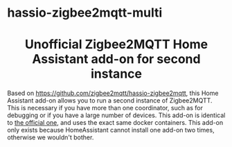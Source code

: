 # hassio-zigbee2mqtt-multi

<div align="center">
    <h1>Unofficial Zigbee2MQTT Home Assistant add-on for second instance</h1>
</div>

Based on https://github.com/zigbee2mqtt/hassio-zigbee2mqtt, this Home Assistant add-on allows you to run a second instance of Zigbee2MQTT.
This is necessary if you have more than one coordinator, such as for debugging or if you have a large number of devices.
This add-on is identical to [the official one](https://github.com/zigbee2mqtt/hassio-zigbee2mqtt), and uses the exact same docker containers.
This add-on only exists because HomeAssistant cannot install one add-on two times, otherwise we wouldn't bother.
